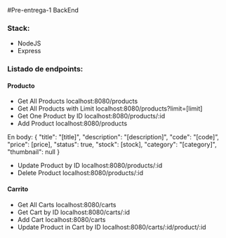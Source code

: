 #Pre-entrega-1 BackEnd

### Stack:
- NodeJS
- Express

### Listado de endpoints:
#### Producto

- Get All Products
localhost:8080/products
- Get All Products with Limit
localhost:8080/products?limit=[limit]
- Get One Product by ID
localhost:8080/products/:id
- Add Product
localhost:8080/products

En body:
  {
    "title": "[title]",
    "description": "[description]",
    "code": "[code]”,
    "price": [price],
    "status": true,
    "stock": [stock],
    "category": "[category]",
    "thumbnail": null
   }
- Update Product by ID
localhost:8080/products/:id
- Delete Product
localhost:8080/products/:id


#### Carrito

- Get All Carts
localhost:8080/carts
- Get Cart by ID
localhost:8080/carts/:id
- Add Cart
localhost:8080/carts
- Update Product in Cart by ID
localhost:8080/carts/:id/product/:id

